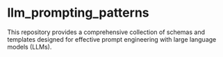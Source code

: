 # llm_prompting_patterns
This repository provides a comprehensive collection of schemas and templates designed for effective prompt engineering with large language models (LLMs). 
